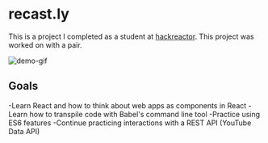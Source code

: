 # recast.ly
This is a project I completed as a student at [hackreactor](http://hackreactor.com). This project was worked on with a pair. 

![demo-gif](https://gfycat.com/shadowysizzlingaustralianshelduck.gif)

## Goals
 -Learn React and how to think about web apps as components in React
 -Learn how to transpile code with Babel's command line tool
 -Practice using ES6 features
 -Continue practicing interactions with a REST API (YouTube Data API)
